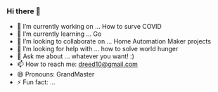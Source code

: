 ### Hi there 👋

- 🔭 I’m currently working on ... How to surve COVID
- 🌱 I’m currently learning ... Go
- 👯 I’m looking to collaborate on ... Home Automation Maker projects
- 🤔 I’m looking for help with ... how to solve world hunger
- 💬 Ask me about ... whatever you want! :)
- 📫 How to reach me: dreed10@gmail.com
- 😄 Pronouns: GrandMaster
- ⚡ Fun fact: ...

<!--
**dreed47/dreed47** is a ✨ _special_ ✨ repository because its `README.md` (this file) appears on your GitHub profile.

Here are some ideas to get you started:

- 🔭 I’m currently working on ...
- 🌱 I’m currently learning ...
- 👯 I’m looking to collaborate on ...
- 🤔 I’m looking for help with ...
- 💬 Ask me about ...
- 📫 How to reach me: ...
- 😄 Pronouns: ...
- ⚡ Fun fact: ...
-->

